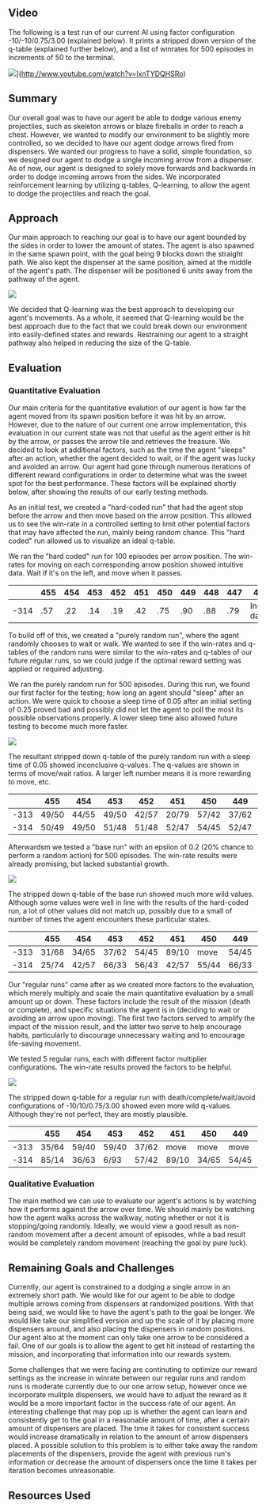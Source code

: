 ## Video
The following is a test run of our current AI using factor configuration -10/-10/0.75/3.00 (explained below).
It prints a stripped down version of the q-table (explained further below), and a list of winrates for 500 episodes in increments of 50 to the terminal.

![](http://img.youtube.com/vi/lxnTYDQHSRo/0.jpg)](http://www.youtube.com/watch?v=lxnTYDQHSRo)

## Summary
Our overall goal was to have our agent be able to dodge various enemy projectiles, such as skeleton arrows or blaze fireballs in order to reach a chest. However, we wanted to modify our environment to be slightly more controlled, so we decided to have our agent dodge arrows fired from dispensers. We wanted our progress to have a solid, simple foundation, so we designed our agent to dodge a single incoming arrow from a dispenser. As of now, our agent is designed to solely move forwards and backwards in order to dodge incoming arrows from the sides. We incorporated reinforcement learning by utilizing q-tables, Q-learning, to allow the agent to dodge the projectiles and reach the goal.

## Approach
Our main approach to reaching our goal is to have our agent bounded by the sides in order to lower the amount of states. The agent is also spawned in the same spawn point, with the goal being 9 blocks down the straight path. We also kept the dispenser at the same position, aimed at the middle of the agent's path. The dispenser will be positioned 6 units away from the pathway of the agent.

![](indianajones-overview.png)

We decided that Q-learning was the best approach to developing our agent's movements. As a whole, it seemed that Q-learning would be the best approach due to the fact that we could break down our environment into easily-defined states and rewards. Restraining our agent to a straight pathway also helped in reducing the size of the Q-table.

## Evaluation

### Quantitative Evaluation
Our main criteria for the quantitative evalution of our agent is how far the agent moved from its spawn position before it was hit by an arrow. However, due to the nature of our current one arrow implementation, this evaluation in our current state was not that useful as the agent either is hit by the arrow, or passes the arrow tile and retrieves the treasure. We decided to look at additional factors, such as the time the agent "sleeps" after an action, whether the agent decided to wait, or if the agent was lucky and avoided an arrow. Our agent had gone through numerous iterations of different reward configurations in order to determine what was the sweet spot for the best performance. These factors will be explained shortly below, after showing the results of our early testing methods.

As an initial test, we created a "hard-coded run" that had the agent stop before the arrow and then move based on the arrow position. This allowed us to see the win-rate in a controlled setting to limit other potential factors that may have affected the run, mainly being random chance. This "hard coded" run allowed us to visualize an ideal q-table.

We ran the "hard coded" run for 100 episodes per arrow position. The win-rates for moving on each corresponding arrow position showed intuitive data. Wait if it's on the left, and move when it passes.

| | 455  |  454 |   453  |  452 |  451 |   450  |  449 |   448   | 447  |  446/None
|---|---|---|---|---|---|---|---|---|---|---|
 -314 | .57  |  .22   | .14  |  .19   | .42  |  .75  |  .90   | .88  |  .79 |   Inconsistent data

To build off of this, we created a "purely random run", where the agent randomly chooses to wait or walk. We wanted to see if the win-rates and q-tables of the random runs were similar to the win-rates and q-tables of our future regular runs, so we could judge if the optimal reward setting was applied or required adjusting. 

We ran the purely random run for 500 episodes. During this run, we found our first factor for the testing; how long an agent should "sleep" after an action. We were quick to choose a sleep time of 0.05 after an initial setting of 0.25 proved bad and possibly did not let the agent to poll the most its possible observations properly. A lower sleep time also allowed future testing to become much more faster.

![](rand_run_wr.png)

The resultant stripped down q-table of the purely random run with a sleep time of 0.05 showed inconclusive q-values.
The q-values are shown in terms of move/wait ratios. A larger left number means it is more rewarding to move, etc.

| | 455 |	454 |	453 |	452 |	451 |	450 |	449 |	448 |	447 |	446/None |
|---|---|---|---|---|---|---|---|---|---|---|
-313 |	49/50 |	44/55 |	49/50 |	42/57 |	20/79 |	57/42 |	37/62 |	50/49 |	40/59 |	50/49 	
-314 |	50/49 |	49/50 |	51/48 |	51/48 |	52/47 |	54/45 |	52/47 |	50/49 |	49/50 |	47/52 

Afterwardsm we tested a "base run" with an epsilon of 0.2 (20% chance to perform a random action) for 500 episodes. The win-rate results were already promising, but lacked substantial growth.

![](base_wr.png)

The stripped down q-table of the base run showed much more wild values. Although some values were well in line with the results of the hard-coded run, a lot of other values did not match up, possibly due to a small of number of times the agent encounters these particular states.

| | 455 |	454 |	453 |	452 |	451 |	450 |	449 |	448 |	447 |	446/None |
|---|---|---|---|---|---|---|---|---|---|---|
-313 |	31/68 |	34/65 |	37/62 |	54/45 	|89/10 |	move |	54/45| 	53/46| 	47/52| 	56/43 	
-314 |	25/74 |	42/57 |	66/33 |	56/43 |	42/57 |	55/44 |	66/33 |	48/51 	|52/47 	|49/50 	


Our "regular runs" came after as we created more factors to the evaluation, which merely multiply and scale the main quantitative evaluation by a small amount up or down. These factors include the result of the mission (death or complete), and specific situations the agent is in (deciding to wait or avoiding an arrow upon moving). The first two factors served to amplify the impact of the mission result, and the latter two serve to help encourage habits, particularly to discourage unnecessary waiting and to encourage life-saving movement.

We tested 5 regular runs, each with different factor multiplier configurations. The win-rate results proved the factors to be helpful.

![](run_wr.png)

The stripped down q-table for a regular run with death/complete/wait/avoid configurations of -10/10/0.75/3.00 showed even more wild q-values. Although they're not perfect, they are mostly plausible.

| | 455 |	454 |	453 |	452 |	451 |	450 |	449 |	448 |	447 |	446/None |
|---|---|---|---|---|---|---|---|---|---|---|
-313	| 35/64 |	59/40 |	59/40 |	37/62 |	move |	move |	move |	40/59 |	24/75 |	wait 	
-314 |	85/14 |	36/63 |	6/93 |	57/42 |	89/10 |	34/65 |	54/45 |	56/43 |	42/57 |	62/37 	

### Qualitative Evaluation
The main method we can use to evaluate our agent's actions is by watching how it performs against the arrow over time. We should mainly be watching how the agent walks across the walkway, noting whether or not it is stopping/going randomly. Ideally, we would view a good result as non-random movement after a decent amount of episodes, while a bad result would be completely random movement (reaching the goal by pure luck).

## Remaining Goals and Challenges
Currently, our agent is constrained to a dodging a single arrow in an extremely short path. We would like for our agent to be able to dodge multiple arrows coming from dispensers at randomized positions. With that being said, we would like to have the agent's path to the goal be longer. We would like take our simplified version and up the scale of it by placing more dispensers around, and also placing the dispensers in random positions. Our agent also at the moment can only take one arrow to be considered a fail. One of our goals is to allow the agent to get hit instead of restarting the mission, and incorporating that information into our rewards system.    

Some challenges that we were facing are continuting to optimize our reward settings as the increase in winrate between our regular runs and random runs is moderate currently due to our one arrow setup, however once we incorporate mulitple dispensers, we would have to adjust the reward as it would be a more important factor in the success rate of our agent. An interesting challenge that may pop up is whether the agent can learn and consistently get to the goal in a reasonable amount of time, after a certain amount of dispensers are placed. The time it takes for consistent success would increase dramatically in relation to the amount of arrow dispensers placed. A possible solution to this problem is to either take away the random placements of the dispensers, provide the agent with previous run's information or decrease the amount of dispensers once the time it takes per iteration becomes unreasonable.

## Resources Used
